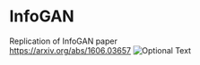 # InfoGAN
Replication of InfoGAN paper  
https://arxiv.org/abs/1606.03657
![Optional Text](../master/original_info_GAN.png)
